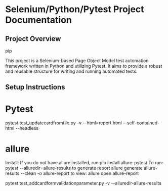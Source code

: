# Selenium/Python/Pytest Project Documentation

## Project Overview
pip 

This project is a Selenium-based Page Object Model test automation framework written in Python and utilizing Pytest. It aims to provide a robust and reusable structure for writing and running automated tests.

## Setup Instructions


# Pytest

pytest test_updatecardfromfile.py -v --html=report.html --self-contained-html --headless



# allure

Install:  If you do not have allure installed, run pip install allure-pytest
To run:  pytest --alluredir=allure-results
to generate report allure generate allure-results --clean -o allure-report
to view:  allure open allure-report

pytest test_addcardformvalidationparameter.py -v --alluredir-allure-results
